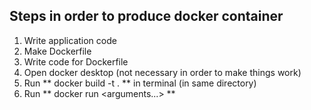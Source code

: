 ## Steps in order to produce docker container

1. Write application code
2. Make Dockerfile
3. Write code for Dockerfile
4. Open docker desktop (not necessary in order to make things work)
5. Run ** docker build -t <name of docker image> . ** in terminal (in same directory)
6. Run ** docker run <arguments...> <name of docker image> **